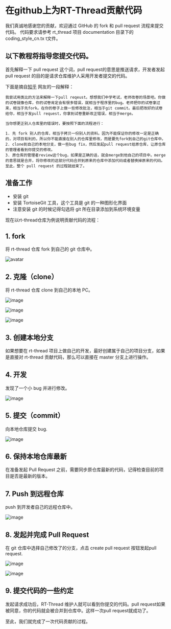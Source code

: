 # 在github上为RT-Thread贡献代码

我们真诚地感谢您的贡献，欢迎通过 GitHub 的 fork 和 pull request 流程来提交代码。
代码要求请参考 rt_thread 项目 documentation 目录下的 coding_style_cn.tx t文件。

## 以下教程将指导您提交代码。
首先解释一下 pull request 这个词，pull request的意思是推送请求，开发者发起 pull request 的目的是请求仓库维护人采用开发者提交的代码。

下面是摘自[知乎](https://www.zhihu.com/question/21682976) 网友的一段解释：

    我尝试用类比的方法来解释一下pull reqeust。想想我们中学考试，老师改卷的场景吧。你做的试卷就像仓库，你的试卷肯定会有很多错误，就相当于程序里的bug。老师把你的试卷拿过来，相当于先fork。在你的卷子上做一些修改批注，相当于git commit。最后把改好的试卷给你，相当于发pull request，你拿到试卷重新改正错误，相当于merge。

    当你想更正别人仓库里的错误时，要按照下面的流程进行：

    1. 先 fork 别人的仓库，相当于拷贝一份别人的资料。因为不能保证你的修改一定是正确的，对项目有利的，所以你不能直接在别人的仓库里修改，而是要先fork到自己的git仓库中。
    2. clone到自己的本地分支，做一些bug fix，然后发起pull request给原仓库，让原仓库的管理者看到你提交的修改。 
    3. 原仓库的管理者review这个bug，如果是正确的话，就会merge到他自己的项目中。merge的意思就是合并，将你修改的这部分代码合并到原来的仓库中添加代码或者替换掉原来的代码。至此，整个 pull request 的过程就结束了。

## 准备工作

* 安装 git
* 安装 TortoiseGit 工具，这个工具是 git 的一种图形化界面
* 注意安装 git 的时候记得勾选将 git 所在目录添加到系统环境变量

现在以rt-thread仓库为例说明贡献代码的流程：

##  1. fork
将 rt-thread 仓库 fork 到自己的 git 仓库中。

![avatar](../../figures/fork.png)

##  2. 克隆（clone）
将 rt-thread 仓库 clone 到自己的本地 PC。

![image](../../figures/cloneformgit.png)

![image](../../figures/cloneformgit2.png)

![image](../../figures/cloneformgit3.png)

##  3. 创建本地分支

如果想要在 rt-thread 项目上做自己的开发，最好创建属于自己的项目分支，如果是直接对 rt-thread 贡献代码，那么可以直接在 master 分支上进行操作。

##  4. 开发
发现了一个小 bug 并进行修改。

![image](../../figures/bug1.png)

##  5. 提交（commit）
向本地仓库提交 bug.

![image](../../figures/bug2.png)

##  6. 保持本地仓库最新
在准备发起 Pull Request 之前，需要同步原仓库最新的代码，记得检查目前的项目是否是最新的版本。
##  7. Push 到远程仓库

push 到开发者自己的远程仓库中。

![image](../../figures/push.png)

##  8. 发起并完成 Pull Request
在 git 仓库中选择自己修改了的分支，点击 create pull request 按钮发起pull request.

![image](../../figures/pullrequest.png)

![image](../../figures/create_pull_request.png)

##  9. 提交代码的一些约定
发起请求成功后，RT-Thread 维护人就可以看到你提交的代码。pull request如果被同意，你的代码就会被合并到仓库中。这样一次pull request就成功了。

至此，我们就完成了一次代码贡献的过程。
